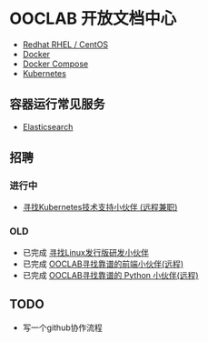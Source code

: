# OOCLAB 开放文档中心

- [Redhat RHEL / CentOS](./centos)
- [Docker](./docker)
- [Docker Compose](./docker-compose)
- [Kubernetes](./k8s)

## 容器运行常见服务

- [Elasticsearch](./services/elasticsearch.md)

## 招聘

### 进行中

- [寻找Kubernetes技术支持小伙伴 (远程兼职)](./jobs/k8s-support.md)

### OLD

- 已完成 [寻找Linux发行版研发小伙伴](./jobs/linux-distribution-dev.md)
- 已完成 [OOCLAB寻找靠谱的前端小伙伴(远程)](./jobs/frontend.md)
- 已完成 [OOCLAB寻找靠谱的 Python 小伙伴(远程)](./jobs/python.md)

## TODO

- 写一个github协作流程
